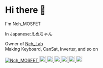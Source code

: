 # Hi there 👋

I'm Nch_MOSFET 

In Japanese:えぬちゃん

Owner of [Nch_Lab](https://github.com/Nch-Lab)  
Making Keyboard, CanSat, Inverter, and so on

<p align="left">
  <a href="https://github.com/Nch_MOSFET/Nch_MOSFET/">
    <img src="https://komarev.com/ghpvc/?username=Nch_MOSFET" alt="Nch_MOSFET" />
  </a>
  <a href="http://twitter.com/Nch_MOSFET">
    <img height="20" src="https://img.shields.io/twitter/follow/Nch_MOSFET?label=Twitter&logo=twitter&style=flat" />
  </a>
  <a href="https://github.com/Nch_MOSFET">
    <img height="20" src="https://img.shields.io/github/followers/Nch_MOSFET?label=follow&logo=github&style=flat" />
  </a>
  <a href="https://www.reddit.com/user/Nch_MOSFET">
    <img height="20" src="https://img.shields.io/reddit/user-karma/combined/Nch_MOSFET?label=Reddit&logo=reddit&style=flat" />
  </a>
  <a href="https://stackoverflow.com/users/5720201/Nch_MOSFET">
    <img height="20" src="https://img.shields.io/stackexchange/stackoverflow/r/5720201?label=StackOverflow&logo=stack-overflow&style=flat" />
  </a>
  <a href="http://qiita.com/Nch_MOSFET">
    <img height="20" src="https://qiita-badge.apiapi.app/s/Nch_MOSFET/posts.svg" />
  </a>
  <//qiita.com/Nch_MOSFET">
    <img height="20" src="https://qiita-badge.apiapi.app/s/Nch_MOSFET/contributions.svg" />
  </a>
</p>

<!--
**Nch-MOSFET/Nch-MOSFET** is a ✨ _special_ ✨ repository because its `README.md` (this file) appears on your GitHub profile.

Here are some ideas to get you started:

- 🔭 I’m currently working on ...
- 🌱 I’m currently learning ...
- 👯 I’m looking to collaborate on ...
- 🤔 I’m looking for help with ...
- 💬 Ask me about ...
- 📫 How to reach me: ...
- 😄 Pronouns: ...
- ⚡ Fun fact: ...
-->
